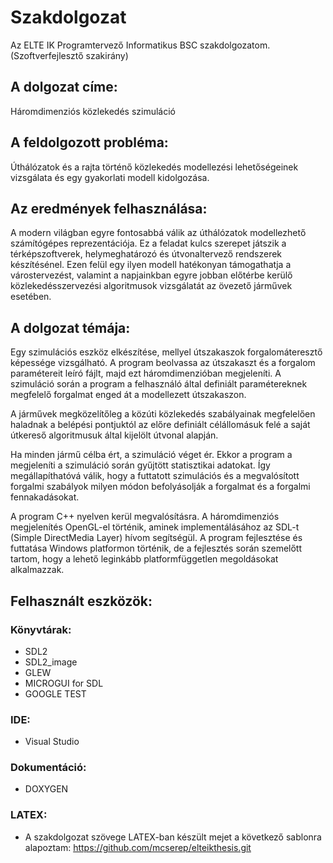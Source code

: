 # Szakdolgozat
Az ELTE IK Programtervező Informatikus BSC szakdolgozatom. (Szoftverfejlesztő szakirány)

## A dolgozat címe:	
Háromdimenziós közlekedés szimuláció

## A feldolgozott probléma:
Úthálózatok és a rajta történő közlekedés modellezési lehetőségeinek vizsgálata és egy gyakorlati modell kidolgozása.

## Az eredmények felhasználása:
A modern világban egyre fontosabbá válik az úthálózatok modellezhető számítógépes reprezentációja. Ez a feladat kulcs szerepet játszik a térképszoftverek, helymeghatározó és útvonaltervező rendszerek készítésénel.
Ezen felül egy ilyen modell hatékonyan támogathatja a várostervezést, valamint a napjainkban egyre jobban előtérbe kerülő közlekedésszervezési algoritmusok vizsgálatát az övezető járművek esetében.

## A dolgozat témája: 
Egy szimulációs eszköz elkészítése, mellyel útszakaszok forgalomáteresztő képessége vizsgálható.
A program beolvassa az útszakaszt és a forgalom paramétereit leíró fájlt, majd ezt háromdimenzióban megjeleníti.
A szimuláció során a program a felhasználó által definiált paramétereknek megfelelő forgalmat enged át a modellezett útszakaszon.

A járművek megközelítőleg a közúti közlekedés szabályainak megfelelően haladnak a belépési pontjuktól az előre definiált célállomásuk felé a saját útkereső algoritmusuk által kijelölt útvonal alapján.

Ha minden jármű célba ért, a szimuláció véget ér. Ekkor a program a megjeleníti a szimuláció során gyűjtött statisztikai adatokat. Így megállapíthatóvá válik, hogy a futtatott szimulációs és a megvalósított forgalmi szabályok milyen módon befolyásolják a forgalmat és a forgalmi fennakadásokat.

A program C++ nyelven kerül megvalósításra. A háromdimenziós megjelenítés OpenGL-el történik, aminek implementálásához az  SDL-t (Simple DirectMedia Layer) hívom segítségül.
A program fejlesztése és futtatása Windows platformon történik, de a fejlesztés során szemelőtt tartom, hogy a lehető leginkább platformfüggetlen megoldásokat alkalmazzak.

## Felhasznált eszközök:
### Könyvtárak:
- SDL2
- SDL2_image
- GLEW
- MICROGUI for SDL
- GOOGLE TEST
### IDE:
- Visual Studio
### Dokumentáció:
- DOXYGEN
### LATEX:
- A szakdolgozat szövege LATEX-ban készült mejet a következő sablonra alapoztam: https://github.com/mcserep/elteikthesis.git